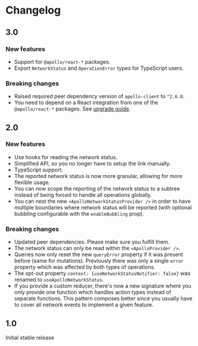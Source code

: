 # Changelog

## 3.0

### New features

 - Support for `@apollo/react-*` packages.
 - Export `NetworkStatus` and `OperationError` types for TypeScript users.

### Breaking changes

 - Raised required peer dependency version of `apollo-client` to `^2.6.0`.
 - You need to depend on a React integration from one of the `@apollo/react-*` packages. See [upgrade guide](https://www.apollographql.com/docs/react/migrating/hooks-migration/).

## 2.0

### New features

 - Use hooks for reading the network status.
 - Simplified API, so you no longer have to setup the link manually.
 - TypeScript support.
 - The reported network status is now more granular, allowing for more flexible usage.
 - You can now scope the reporting of the network status to a subtree instead of being forced to handle all operations globally.
 - You can nest the new `<ApolloNetworkStatusProvider />` in order to have multiple boundaries where network status will be reported (with optional bubbling configurable with the `enableBubbling` prop).

### Breaking changes

 - Updated peer dependencies. Please make sure you fulfill them.
 - The network status can only be read within the `<ApolloProvider />`.
 - Queries now only reset the new `queryError` property if it was present before (same for mutations). Previously there was only a single `error` property which was affected by both types of operations.
 - The opt-out property `context: {useNetworkStatusNotifier: false}` was renamed to `useApolloNetworkStatus`.
 - If you provide a custom reducer, there's now a new signature where you only provide one function which handles action types instead of separate functions. This pattern composes better since you usually have to cover all network events to implement a given feature.

## 1.0

Initial stable release
